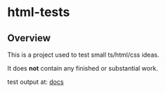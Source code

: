 # html-tests

## Overview

This is a project used to test small ts/html/css ideas.

It does **not** contain any finished or substantial work.

test output at: [docs](https://raduw.github.io/html-tests/)
